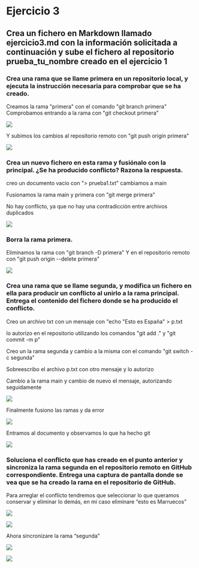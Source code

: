# Ejercicio 3 

## Crea un fichero en Markdown llamado ejercicio3.md con la información solicitada a continuación y sube el fichero al repositorio prueba_tu_nombre creado en el ejercicio 1 


### Crea una rama que se llame primera en un repositorio local, y ejecuta la instrucción necesaria para comprobar que se ha creado.

Creamos la rama "primera" con el comando "git branch primera"
Comprobamos entrando a la rama con "git checkout primera"

![](img/MD3-1.png)

Y subimos los cambios al repositorio remoto con "git push origin primera"

![](img/MD3-2.png)
 

### Crea un nuevo fichero en esta rama y fusiónalo con la principal. ¿Se ha producido conflicto? Razona la respuesta. 

creo un documento vacio con "> prueba1.txt"
cambiamos a main

Fusionamos la rama main y primera con "git merge primera"

No hay conflicto, ya que no hay una contradicción entre archivos duplicados 

![](img/MD3-3.png)


### Borra la rama primera. 

Eliminamos la rama con "git branch -D primera"
Y en el repositorio remoto con "git push origin --delete primera"

![](img/MD3-4.png)

### Crea una rama que se llame segunda, y modifica un fichero en ella para producir un conflicto al unirlo a la rama principal. Entrega el contenido del fichero donde se ha producido el conflicto. 

Creo un archivo txt con un mensaje con "echo "Esto es España" > p.txt

lo autorizo en el repositorio utilizando los comandos "git add ." y "git commit -m p"

Creo un la rama segunda y cambio a la misma con el comando "git switch -c segunda"

Sobreescribo el archivo p.txt con otro mensaje y lo autorizo

Cambio a la rama main y cambio de nuevo el mensaje, autorizando seguidamente


![](img/MD3-5.png)

Finalmente fusiono las ramas y da error

![](img/MD3-6.png)

Entramos al documento y observamos lo que ha hecho git
 
![](img/MD3-7.png)
 

### Soluciona el conflicto que has creado en el punto anterior y sincroniza la rama segunda en el repositorio remoto en GitHub correspondiente. Entrega una captura de pantalla donde se vea que se ha creado la rama en el repositorio de GitHub. 

Para arreglar el conflicto tendremos que seleccionar lo que queramos conservar y eliminar lo demás, en mi caso eliminare “esto es Marruecos” 

![](img/MD3-8.png)

![](img/MD3-9.png)

Ahora sincronizare la rama “segunda”	 

![](img/MD3-10.png)

![](img/MD3-11.png)

